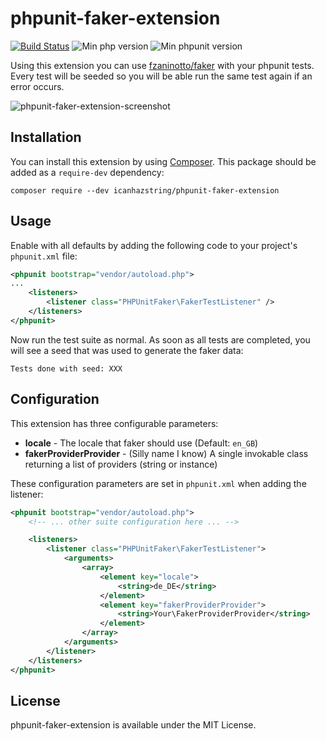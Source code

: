 # phpunit-faker-extension

[![Build Status](https://img.shields.io/travis/icanhazstring/phpunit-faker-extension.svg)](https://travis-ci.com/icanhazstring/phpunit-faker-extension)
![Min php version](https://img.shields.io/badge/php-%5E7.1-lightgrey.svg)
![Min phpunit version](https://img.shields.io/badge/phpunit%2Fphpunit-%5E7.5-lightgrey.svg)

Using this extension you can use [fzaninotto/faker](https://github.com/fzaninotto/faker) with your phpunit tests. 
Every test will be seeded so you will be able run the same test again if an error occurs.

![phpunit-faker-extension-screenshot](https://i.imgur.com/5aYU9hJ.png)

## Installation

You can install this extension by using [Composer](http://getcomposer.org). This package should be added as a `require-dev` dependency:

    composer require --dev icanhazstring/phpunit-faker-extension


## Usage

Enable with all defaults by adding the following code to your project's `phpunit.xml` file:

```xml
<phpunit bootstrap="vendor/autoload.php">
...
    <listeners>
        <listener class="PHPUnitFaker\FakerTestListener" />
    </listeners>
</phpunit>
```

Now run the test suite as normal. As soon as all tests are completed, 
you will see a seed that was used to generate the faker data:

`Tests done with seed: XXX`

## Configuration

This extension has three configurable parameters:
- **locale** - The locale that faker should use (Default: `en_GB`)
- **fakerProviderProvider** - (Silly name I know) A single invokable class returning a list of providers (string or instance)

These configuration parameters are set in `phpunit.xml` when adding the listener:

```xml
<phpunit bootstrap="vendor/autoload.php">
    <!-- ... other suite configuration here ... -->

    <listeners>
        <listener class="PHPUnitFaker\FakerTestListener">
            <arguments>
                <array>
                    <element key="locale">
                        <string>de_DE</string>
                    </element>
                    <element key="fakerProviderProvider">
                        <string>Your\FakerProviderProvider</string>
                    </element>
                </array>
            </arguments>
        </listener>
    </listeners>
</phpunit>
```

## License

phpunit-faker-extension is available under the MIT License.
